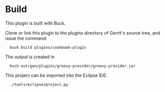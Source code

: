 Build
=====

This plugin is built with Buck.

Clone or link this plugin to the plugins directory of Gerrit's source
tree, and issue the command:

```
  buck build plugins/cookbook-plugin
```

The output is created in

```
  buck-out/gen/plugins/groovy-provider/groovy-provider.jar
```

This project can be imported into the Eclipse IDE:

```
  ./tools/eclipse/project.py
```

